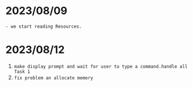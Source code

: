 # 2023/08/09
    - we start reading Resources.

# 2023/08/12
   1. `make display prompt and wait for user to type a command.handle all Task 1`
   2. `fix problem an allocate memory`
